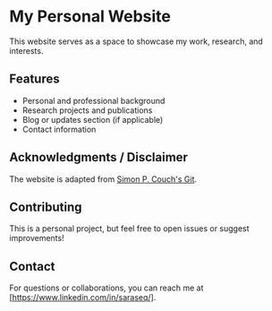 # My Personal Website  

This website serves as a space to showcase my work, research, and interests.  

## Features  
- Personal and professional background  
- Research projects and publications  
- Blog or updates section (if applicable)  
- Contact information  

## Acknowledgments / Disclaimer
The website is adapted from [Simon P. Couch's Git](https://github.com/simonpcouch/website/tree/main).

## Contributing  
This is a personal project, but feel free to open issues or suggest improvements!  

## Contact  
For questions or collaborations, you can reach me at [https://www.linkedin.com/in/saraseq/].  
